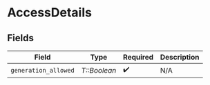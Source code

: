 # AccessDetails


## Fields

| Field                | Type                 | Required             | Description          |
| -------------------- | -------------------- | -------------------- | -------------------- |
| `generation_allowed` | *T::Boolean*         | :heavy_check_mark:   | N/A                  |
